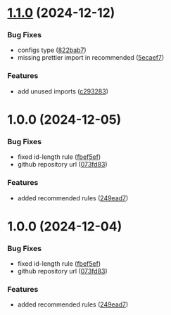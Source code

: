 # [1.1.0](https://github.com/acadevmy/eslint-plugin/compare/v1.0.0...v1.1.0) (2024-12-12)


### Bug Fixes

* configs type ([822bab7](https://github.com/acadevmy/eslint-plugin/commit/822bab7b58ea5ff59e40efdbd14e33045b5c738d))
* missing prettier import in recommended ([5ecaef7](https://github.com/acadevmy/eslint-plugin/commit/5ecaef737bf3e70e0545637e14b53a12e44befc0))


### Features

* add unused imports ([c293283](https://github.com/acadevmy/eslint-plugin/commit/c293283c6af82f3437ac52e67121e24c88e0d169))

# 1.0.0 (2024-12-05)


### Bug Fixes

* fixed id-length rule ([fbef5ef](https://github.com/acadevmy/eslint-plugin/commit/fbef5effe2cc1739ec521b6070512559a8ac5fdf))
* github repository url ([073fd83](https://github.com/acadevmy/eslint-plugin/commit/073fd83ac5455a07f6245f8dfa88f33ea644db3f))


### Features

* added recommended rules ([249ead7](https://github.com/acadevmy/eslint-plugin/commit/249ead7d818a6fd905070037086d8e66a0100b42))

# 1.0.0 (2024-12-04)


### Bug Fixes

* fixed id-length rule ([fbef5ef](https://github.com/acadevmy/eslint-plugin/commit/fbef5effe2cc1739ec521b6070512559a8ac5fdf))
* github repository url ([073fd83](https://github.com/acadevmy/eslint-plugin/commit/073fd83ac5455a07f6245f8dfa88f33ea644db3f))


### Features

* added recommended rules ([249ead7](https://github.com/acadevmy/eslint-plugin/commit/249ead7d818a6fd905070037086d8e66a0100b42))
